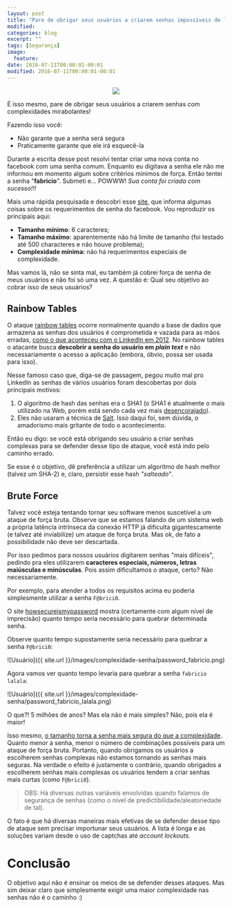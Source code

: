 ```yaml
---
layout: post
title: "Pare de obrigar seus usuários a criarem senhas impossíveis de lembrar"
modified:
categories: blog
excerpt: ""
tags: [Segurança]
image:
  feature:
date: 2016-07-11T00:00:01-00:01
modified: 2016-07-11T00:00:01-00:01
---
```


<div style="text-align:center">
  <img style="text-align: center;" src="{{ site.url }}/images/complexidade-senha/usuario-confuso.png">
</div>

É isso mesmo, pare de obrigar seus usuários a criarem senhas com complexidades mirabolantes! 

Fazendo isso você:

* Não garante que a senha será segura
* Praticamente garante que ele irá esquecê-la

Durante a escrita desse post resolvi tentar criar uma nova conta no facebook com uma senha comum. Enquanto eu digitava a senha ele não me informou em momento algum sobre critérios mínimos de força. Então tentei a senha "**fabricio**". Submeti e... POWWW! *Sua conta foi criada com sucesso!!!* 

Mais uma rápida pesquisada e descobri esse [site](http://www.passwordpit.com/facebook-password-requirements/),   que informa algumas coisas sobre os requerimentos de senha do facebook. Vou reproduzir os principais aqui:

* **Tamanho mínimo**: 6 caracteres;
* **Tamanho máximo**: aparentemente não há limite de tamanho (foi testado até 500 characteres e não houve problema);
* **Complexidade mínima:** não há requerimentos especiais de complexidade. 
 
Mas vamos lá, não se sinta mal, eu também já cobrei força de senha de meus usuários e não foi só uma vez. A questão é: Qual seu objetivo ao cobrar isso de seus usuários?

## Rainbow Tables

O ataque [rainbow tables](http://stackoverflow.com/a/1012793/890890) ocorre normalmente quando a base de dados que armazena as senhas dos usuários é comprometida e vazada para as mãos erradas, [como o que aconteceu com o LinkedIn em 2012](https://www.troyhunt.com/observations-and-thoughts-on-the-linkedin-data-breach/). No rainbow tables o atacante busca **descobrir a senha do usuário em *plain text*** e não necessariamente o acesso a aplicação (embora, óbvio, possa ser usada para isso).

Nesse famoso caso que, diga-se de passagem, pegou muito mal pro LinkedIn as senhas de vários usuários foram descobertas por dois principais motivos:

1. O algoritmo de hash das senhas era o SHA1 (o SHA1 é atualmente o mais utilizado na Web, porém está sendo cada vez mais [desencorajado](https://konklone.com/post/why-google-is-hurrying-the-web-to-kill-sha-1)).
2. Eles não usaram a técnica de [Salt](https://crackstation.net/hashing-security.htm). Isso daqui foi, sem dúvida, o amadorismo mais gritante de todo o acontecimento. 

Então eu digo: se você está obrigando seu usuário a criar senhas complexas para se defender desse tipo de ataque, você está indo pelo caminho errado.

Se esse é o objetivo, dê preferência a utilizar um algoritmo de hash melhor (talvez um SHA-2) e, claro, persistir esse hash *"salteado"*.

## Brute Force 

Talvez você esteja tentando tornar seu software menos suscetível a um ataque de força bruta. Observe que se estamos falando de um sistema web a própria latência intrínseca da conexão HTTP já dificulta gigantescamente (e talvez até inviabilize) um ataque de força bruta. Mas ok, de fato a possibilidade não deve ser descartada. 

Por isso pedimos para nossos usuários digitarem senhas "mais difíceis", pedindo pra eles utilizarem **caracteres especiais, números, letras maiúsculas e minúsculas**. Pois assim dificultamos o ataque, certo? Não necessariamente.

Por exemplo, para atender a todos os requisitos acima eu poderia simplesmente utilizar a senha `F@brici0`.

O site [howsecureismypassword](https://howsecureismypassword.net/) mostra (certamente com algum nível de imprecisão) quanto tempo seria necessário para quebrar determinada senha.

Observe quanto tempo supostamente seria necessário para quebrar a senha `F@brici0`:

![Usuário]({{ site.url }}/images/complexidade-senha/password_fabricio.png)

Agora vamos ver quanto tempo levaria para quebrar a senha `fabricio lalala`:

![Usuário]({{ site.url }}/images/complexidade-senha/password_fabricio_lalala.png)

O que?! 5 milhões de anos? Mas ela não é mais simples? Não, pois ela é maior!

Isso mesmo, [o tamanho torna a senha mais segura do que a complexidade](http://crambler.com/password-security-why-secure-passwords-need-length-over-complexity/). Quanto menor a senha, menor o número de combinações possíveis para um ataque de força bruta. Portanto, quando obrigamos os usuários a escolherem senhas complexas não estamos tornando as senhas mais seguras. Na verdade o efeito é justamente o contrário, quando obrigados a escolherem senhas mais complexas os usuários tendem a criar senhas mais curtas (como `F@brici0`).

> OBS: Há diversas outras variáveis envolvidas quando falamos de segurança de senhas (como o   nível de predictibilidade/aleatoriedade de tal).

O fato é que há diversas maneiras mais efetivas de se defender desse tipo de ataque sem precisar importunar seus usuários. A lista é longa e as soluções variam desde o uso de captchas até *account lockouts*. 

# Conclusão

O objetivo aqui não é ensinar os meios de se defender desses ataques. Mas sim deixar claro que simplesmente exigir uma maior complexidade nas senhas não é o caminho :)
